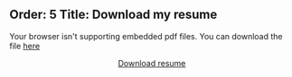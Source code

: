 Order: 5
Title: Download my resume
---
<section class="download-resume-section" id="experience">       
<div class="embed-responsive">
   <object class="embed-responsive-item" data="./img/Saumya_Sucharita_Behera_Resume.pdf"
      type="application/pdf" title="Resume" width="100%" height="975px">
      <p>
         Your browser isn't supporting embedded pdf files. You can download the file
         <a href="example.pdf">here</a>
      </p>
   </object>

</div>
<div style="text-align: center" class="mt-5">
<a class="btn btn-success btn-lg" href="./img/Saumya_Sucharita_Behera_Resume.pdf" download>Download resume</a>
</div>
</section>
